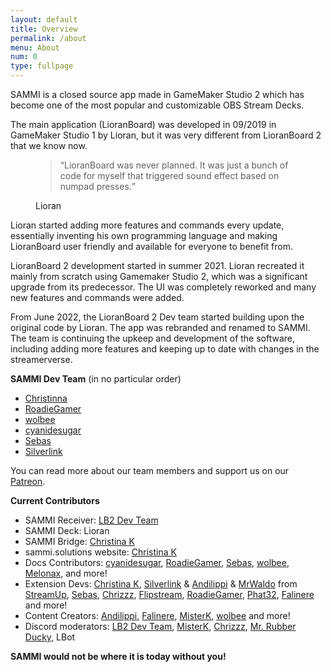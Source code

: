 ```yaml
---
layout: default
title: Overview
permalink: /about
menu: About
num: 0
type: fullpage
---
```


SAMMI is a closed source app made in GameMaker Studio 2 which has become one of the most popular and customizable OBS Stream Decks.


The main application (LioranBoard) was developed in 09/2019 in GameMaker Studio 1 by Lioran, but it was very different from LioranBoard 2 that we know now.
<figure>
    <blockquote class="blockquote">
      <q>LioranBoard was never planned. It was just a bunch of code for myself that triggered sound effect based on numpad presses.</q>
    </blockquote>
    <figcaption class="blockquote-footer">
      Lioran
    </figcaption>
  </figure>

Lioran started adding more features and commands every update, essentially inventing his own programming language and making LioranBoard user friendly and available for everyone to benefit from.   


LioranBoard 2 development started in summer 2021. Lioran recreated it mainly from scratch using Gamemaker Studio 2, which was a significant upgrade from its predecessor. The UI was completely reworked and many new features and commands were added. 

From June 2022, the LioranBoard 2 Dev team started building upon the original code by Lioran. The app was rebranded and renamed to SAMMI. The team is continuing the upkeep and development of the software, including adding more features and keeping up to date with changes in the streamerverse.

**SAMMI Dev Team** (in no particular order)

- [Christinna](https://twitter.com/christina_kral)
- [RoadieGamer](https://twitter.com/roadiegamer)
- [wolbee](https://twitter.com/justwolb)
- [cyanidesugar](https://twitter.com/cyanidesugar_)
- [Sebas](https://github.com/SebasF1349) 
- [Silverlink](https://github.com/XSilverlink)

You can read more about our team members and support us on our [Patreon](https://www.patreon.com/lb2devs?fan_landing=true).

**Current Contributors**

- SAMMI Receiver: [LB2 Dev Team](https://www.patreon.com/lb2devs?fan_landing=true)
- SAMMI Deck: Lioran
- SAMMI Bridge: [Christina K](https://github.com/christinna9031)
- sammi.solutions website: [Christina K](https://github.com/christinna9031)
- Docs Contributors: [cyanidesugar](https://twitter.com/cyanidesugar_), [RoadieGamer](https://twitter.com/roadiegamer), [Sebas](https://github.com/SebasF1349), [wolbee](https://twitter.com/justwolb), [Melonax](https://twitter.com/melonaxx),  and more!
- Extension Devs: [Christina K](https://github.com/christinna9031), [Silverlink](https://github.com/XSilverlink) & [Andilippi](https://www.youtube.com/c/Andilippi/videos) & [MrWaldo](https://github.com/WaldoAndFriends) from [StreamUp](https://streamup.tips/), [Sebas](https://github.com/SebasF1349), [Chrizzz](https://github.com/Chrizzz-1508), [Flipstream](https://flipstream.org/), [RoadieGamer](https://twitter.com/roadiegamer), [Phat32](https://twitter.com/ThePhat32), [Falinere](https://twitter.com/Falinere) and more!
- Content Creators: [Andilippi](https://www.youtube.com/c/Andilippi/videos), [Falinere](https://www.youtube.com/channel/UCDf53fZZjoMIq-T0yOxEAIA), [MisterK](https://www.youtube.com/user/Kamelot781), [wolbee](https://www.youtube.com/c/wolbee) and more!
- Discord moderators: [LB2 Dev Team](https://www.patreon.com/lb2devs?fan_landing=true), [MisterK](https://www.youtube.com/user/Kamelot781), [Chrizzz](https://github.com/Chrizzz-1508), [Mr. Rubber Ducky](https://twitter.com/OGMrRubberDucky), LBot

**SAMMI would not be where it is today without you!**

  
